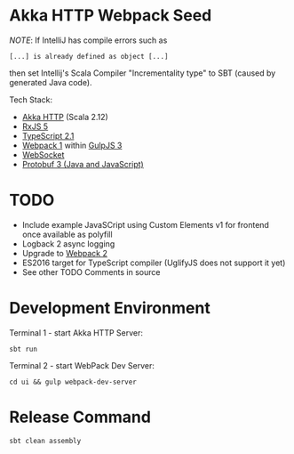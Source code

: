 Akka HTTP Webpack Seed
======================

*NOTE*: If IntelliJ has compile errors such as

    [...] is already defined as object [...]
then set Intellij's Scala Compiler "Incrementality type" to SBT (caused by generated Java code).

Tech Stack:
* [Akka HTTP](http://doc.akka.io/docs/akka-http/current/scala.html) (Scala 2.12)
* [RxJS 5](http://reactivex.io/rxjs/)
* [TypeScript 2.1](https://www.typescriptlang.org/)
* [Webpack 1](https://webpack.github.io/) within [GulpJS 3](http://gulpjs.com/)
* [WebSocket](https://www.w3.org/TR/websockets/)
* [Protobuf 3 (Java and JavaScript)](https://developers.google.com/protocol-buffers/)


# TODO

* Include example JavaSCript using Custom Elements v1 for frontend once available as polyfill  
* Logback 2 async logging
* Upgrade to [Webpack 2](https://webpack.js.org/)
* ES2016 target for TypeScript compiler (UglifyJS does not support it yet)
* See other TODO Comments in source


# Development Environment

Terminal 1 - start Akka HTTP Server:

    sbt run

Terminal 2 - start WebPack Dev Server:

    cd ui && gulp webpack-dev-server


# Release Command

    sbt clean assembly
